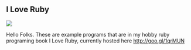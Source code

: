 I Love Ruby
------------

![](https://f92fac806bf10a96c0b8-8a0a46e5f1a5cc9854958bc3503f0f88.ssl.cf1.rackcdn.com/media_entries/7890/front_page_1_small.png)

Hello Folks. These are example programs that are in my hobby ruby programing book I Love Ruby, currently hosted here http://goo.gl/1qrMUN
